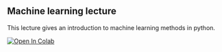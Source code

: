 ## Machine learning lecture

This lecture gives an introduction to machine learning methods in python.

[![Open In Colab](https://colab.research.google.com/assets/colab-badge.svg)](https://colab.research.google.com/github/jbkinney/24e_urp/blob/main/lecture_8/8_machine_learning.ipynb)

